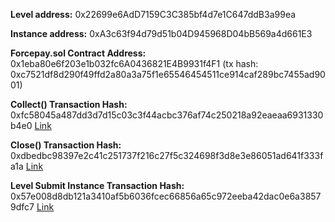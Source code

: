**Level address:** 0x22699e6AdD7159C3C385bf4d7e1C647ddB3a99ea

**Instance address:** 0xA3c63f94d79d51b04D945968D04bB569a4d661E3

**Forcepay.sol Contract Address:** 0x1eba80e6f203e1b032fc6A0436821E4B9931f4F1
(tx hash: 0xc7521df8d290f49ffd2a80a3a75f1e65546454511ce914caf289bc7455ad9001)

**Collect() Transaction Hash:** 0xfc58045a487dd3d7d15c03c3f44acbc376af74c250218a92eaeaa6931330b4e0 [Link](https://rinkeby.etherscan.io/tx/0xfc58045a487dd3d7d15c03c3f44acbc376af74c250218a92eaeaa6931330b4e0)

**Close() Transaction Hash:** 0xdbedbc98397e2c41c251737f216c27f5c324698f3d8e3e86051ad641f333fa1a [Link](https://rinkeby.etherscan.io/tx/0xdbedbc98397e2c41c251737f216c27f5c324698f3d8e3e86051ad641f333fa1a)

**Level Submit Instance Transaction Hash:** 0x57e008d8db121a3410af5b6036fcec66856a65c972eeba42dac0e6a38579dfc7 [Link](https://rinkeby.etherscan.io/tx/0x57e008d8db121a3410af5b6036fcec66856a65c972eeba42dac0e6a38579dfc7)
